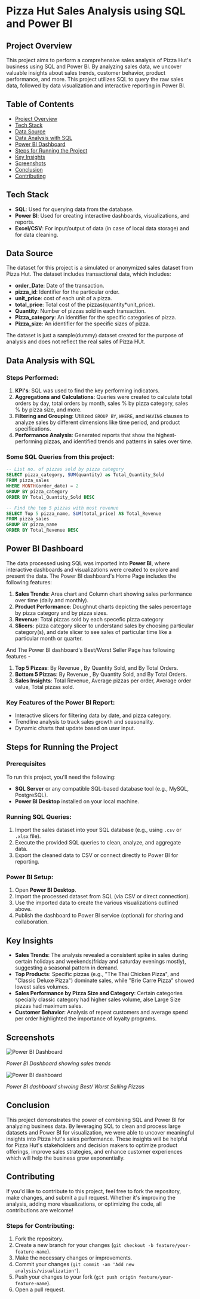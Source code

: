 # Pizza Hut Sales Analysis using SQL and Power BI

## Project Overview

This project aims to perform a comprehensive sales analysis of Pizza Hut's business using SQL and Power BI. By analyzing sales data, we uncover valuable insights about sales trends, customer behavior, product performance, and more. This project utilizes SQL to query the raw sales data, followed by data visualization and interactive reporting in Power BI.

## Table of Contents

- [Project Overview](#project-overview)
- [Tech Stack](#tech-stack)
- [Data Source](#data-source)
- [Data Analysis with SQL](#data-analysis-with-sql)
- [Power BI Dashboard](#power-bi-dashboard)
- [Steps for Running the Project](#steps-for-running-the-project)
- [Key Insights](#key-insights)
- [Screenshots](#screenshots)
- [Conclusion](#conclusion)
- [Contributing](#contributing)

## Tech Stack

- **SQL**: Used for querying data from the database.
- **Power BI**: Used for creating interactive dashboards, visualizations, and reports.
- **Excel/CSV**: For input/output of data (in case of local data storage) and for data cleaning.
  
## Data Source

The dataset for this project is a simulated or anonymized sales dataset from Pizza Hut. The dataset includes transactional data, which includes:

- **order_Date**: Date of the transaction.
- **pizza_id**: Identifier for the particular order.
- **unit_price**: cost of each unit of a pizza.
- **total_price**: Total cost of the pizzas(quantity*unit_price).
- **Quantity**: Number of pizzas sold in each transaction.
- **Pizza_category**: An identifier for the specific categories of pizza.
- **Pizza_size**: An identifier for the specific sizes of pizza.
  
The dataset is just a sample(dummy) dataset created for the purpose of analysis and does not reflect the real sales of Pizza HUt.

## Data Analysis with SQL

### Steps Performed:
1. **KPI's**: SQL was used to find the key performing indicators.
2. **Aggregations and Calculations**: Queries were created to calculate total orders by day, total orders by month, sales % by pizza category, sales % by pizza size, and more.
3. **Filtering and Grouping**: Utilized `GROUP BY`, `WHERE`, and `HAVING` clauses to analyze sales by different dimensions like time period, and product specifications.
4. **Performance Analysis**: Generated reports that show the highest-performing pizzas, and identified trends and patterns in sales over time.

### Some SQL Queries from this project:
```sql
-- List no. of pizzas sold by pizza category
SELECT pizza_category, SUM(quantity) as Total_Quantity_Sold
FROM pizza_sales
WHERE MONTH(order_date) = 2
GROUP BY pizza_category
ORDER BY Total_Quantity_Sold DESC

```

```sql
-- Find the top 5 pizzas with most revenue
SELECT Top 5 pizza_name, SUM(total_price) AS Total_Revenue
FROM pizza_sales
GROUP BY pizza_name
ORDER BY Total_Revenue DESC

```

## Power BI Dashboard

The data processed using SQL was imported into **Power BI**, where interactive dashboards and visualizations were created to explore and present the data. The Power BI dashboard's Home Page includes the following features:

1. **Sales Trends**: Area chart and Column chart showing sales performance over time (daily and monthly).
2. **Product Performance**: Doughnut charts depicting the sales percentage by pizza category and by pizza sizes.
3. **Revenue**: Total pizzas sold by each specefic pizza category
4. **Slicers**: pizza category slicer to understand sales by choosing particular category(s), and date slicer to see sales of particular time like a particular month or quarter.

And The Power BI dashboard's Best/Worst Seller Page has following features -  

1. **Top 5 Pizzas**: By Revenue , By Quantity Sold, and By Total Orders.
2. **Bottom 5 Pizzas**: By Revenue , By Quantity Sold, and By Total Orders.
3. **Sales Insights**: Total Revenue, Average pizzas per order, Average order value, Total pizzas sold.

### Key Features of the Power BI Report:
- Interactive slicers for filtering data by date, and pizza category.
- Trendline analysis to track sales growth and seasonality.
- Dynamic charts that update based on user input.

## Steps for Running the Project

### Prerequisites
To run this project, you'll need the following:
- **SQL Server** or any compatible SQL-based database tool (e.g., MySQL, PostgreSQL).
- **Power BI Desktop** installed on your local machine.

### Running SQL Queries:
1. Import the sales dataset into your SQL database (e.g., using `.csv` or `.xlsx` file).
2. Execute the provided SQL queries to clean, analyze, and aggregate data.
3. Export the cleaned data to CSV or connect directly to Power BI for reporting.

### Power BI Setup:
1. Open **Power BI Desktop**.
2. Import the processed dataset from SQL (via CSV or direct connection).
3. Use the imported data to create the various visualizations outlined above.
4. Publish the dashboard to Power BI service (optional) for sharing and collaboration.

## Key Insights

- **Sales Trends**: The analysis revealed a consistent spike in sales during certain holidays and weekends(friday and saturday evenings mostly), suggesting a seasonal pattern in demand.
- **Top Products**: Specific pizzas (e.g., "The Thai Chicken Pizza", and "Classic Deluxe Pizza") dominate sales, while "Brie Carre Pizza" showed lowest sales volumes.
- **Sales Performance by Pizza Size and Category**: Certain categories specially classic category had higher sales volume, alse Large Size pizzas had maximum sales.
- **Customer Behavior**: Analysis of repeat customers and average spend per order highlighted the importance of loyalty programs.

## Screenshots

![Power BI Dashboard](https://github.com/Ayushj321/Pizza-Hut-Analysis-using-SQL-and-PowerBI/blob/6619e471221e240652905dac1e609803b3e6e76e/Project%20Images/Screenshot%202025-01-06%20170136.png)

*Power BI Dashboard showing sales trends*


![Power BI dashboard](https://github.com/Ayushj321/Pizza-Hut-Analysis-using-SQL-and-PowerBI/blob/6619e471221e240652905dac1e609803b3e6e76e/Project%20Images/Screenshot%202025-01-06%20170304.png)

*Power BI dashboard shwoing Best/ Worst Selling Pizzas*

## Conclusion

This project demonstrates the power of combining SQL and Power BI for analyzing business data. By leveraging SQL to clean and process large datasets and Power BI for visualization, we were able to uncover meaningful insights into Pizza Hut's sales performance. These insights will be helpful for Pizza Hut's stakeholders and decision makers to optimize product offerings, improve sales strategies, and enhance customer experiences which will help the business grow exponentially.

## Contributing

If you'd like to contribute to this project, feel free to fork the repository, make changes, and submit a pull request. Whether it's improving the analysis, adding more visualizations, or optimizing the code, all contributions are welcome!

### Steps for Contributing:
1. Fork the repository.
2. Create a new branch for your changes (`git checkout -b feature/your-feature-name`).
3. Make the necessary changes or improvements.
4. Commit your changes (`git commit -am 'Add new analysis/visualization'`).
5. Push your changes to your fork (`git push origin feature/your-feature-name`).
6. Open a pull request.
